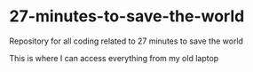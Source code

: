 # 27-minutes-to-save-the-world
Repository for all coding related to 27 minutes to save the world

This is where I can access everything from my old laptop
